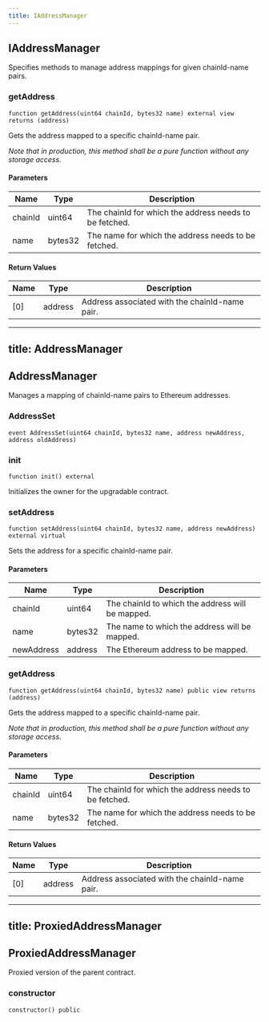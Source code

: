 ```yaml
---
title: IAddressManager
---
```


## IAddressManager

Specifies methods to manage address mappings for given chainId-name
pairs.

### getAddress

```solidity
function getAddress(uint64 chainId, bytes32 name) external view returns (address)
```

Gets the address mapped to a specific chainId-name pair.

_Note that in production, this method shall be a pure function
without any storage access._

#### Parameters

| Name    | Type    | Description                                            |
| ------- | ------- | ------------------------------------------------------ |
| chainId | uint64  | The chainId for which the address needs to be fetched. |
| name    | bytes32 | The name for which the address needs to be fetched.    |

#### Return Values

| Name | Type    | Description                                    |
| ---- | ------- | ---------------------------------------------- |
| [0]  | address | Address associated with the chainId-name pair. |

---

## title: AddressManager

## AddressManager

Manages a mapping of chainId-name pairs to Ethereum addresses.

### AddressSet

```solidity
event AddressSet(uint64 chainId, bytes32 name, address newAddress, address oldAddress)
```

### init

```solidity
function init() external
```

Initializes the owner for the upgradable contract.

### setAddress

```solidity
function setAddress(uint64 chainId, bytes32 name, address newAddress) external virtual
```

Sets the address for a specific chainId-name pair.

#### Parameters

| Name       | Type    | Description                                      |
| ---------- | ------- | ------------------------------------------------ |
| chainId    | uint64  | The chainId to which the address will be mapped. |
| name       | bytes32 | The name to which the address will be mapped.    |
| newAddress | address | The Ethereum address to be mapped.               |

### getAddress

```solidity
function getAddress(uint64 chainId, bytes32 name) public view returns (address)
```

Gets the address mapped to a specific chainId-name pair.

_Note that in production, this method shall be a pure function
without any storage access._

#### Parameters

| Name    | Type    | Description                                            |
| ------- | ------- | ------------------------------------------------------ |
| chainId | uint64  | The chainId for which the address needs to be fetched. |
| name    | bytes32 | The name for which the address needs to be fetched.    |

#### Return Values

| Name | Type    | Description                                    |
| ---- | ------- | ---------------------------------------------- |
| [0]  | address | Address associated with the chainId-name pair. |

---

## title: ProxiedAddressManager

## ProxiedAddressManager

Proxied version of the parent contract.

### constructor

```solidity
constructor() public
```
